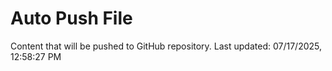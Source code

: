# Auto Push File

Content that will be pushed to GitHub repository.
Last updated: 07/17/2025, 12:58:27 PM